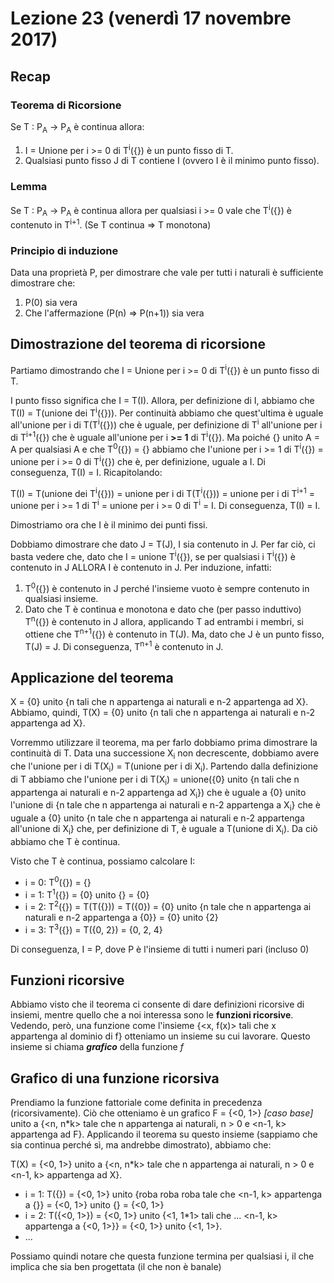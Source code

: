 # Lezione 23 (venerdì 17 novembre 2017)
## Recap
### Teorema di Ricorsione
Se T : P<sub>A</sub> -> P<sub>A</sub> è continua allora:
1. I = Unione per i >= 0 di T<sup>i</sup>({}) è un punto fisso di T.
2. Qualsiasi punto fisso J di T contiene I (ovvero I è il minimo punto fisso).

### Lemma
Se T : P<sub>A</sub> -> P<sub>A</sub> è continua allora per qualsiasi i >= 0 vale che T<sup>i</sup>({}) è contenuto in T<sup>i+1</sup>. (Se T continua => T monotona)

### Principio di induzione
Data una proprietà P, per dimostrare che vale per tutti i naturali è sufficiente dimostrare che:
1. P(0) sia vera
2. Che l'affermazione (P(n) => P(n+1)) sia vera

## Dimostrazione del teorema di ricorsione
Partiamo dimostrando che I = Unione per i >= 0 di T<sup>i</sup>({}) è un punto fisso di T.

I punto fisso significa che I = T(I). Allora, per definizione di I, abbiamo che T(I) = T(unione dei T<sup>i</sup>({})). Per continuità abbiamo che quest'ultima è uguale all'unione per i di T(T<sup>i</sup>({})) che è uguale, per definizione di T<sup>i</sup> all'unione per i di T<sup>i+1</sup>({}) che è uguale all'unione per i **>= 1** di T<sup>i</sup>({}). Ma poiché {} unito A = A per qualsiasi A e che T<sup>0</sup>({}) = {} abbiamo che l'unione per i >= 1 di T<sup>i</sup>({}) = unione per i >= 0 di T<sup>i</sup>({}) che è, per definizione, uguale a I. Di conseguenza, T(I) = I. Ricapitolando:

T(I) = T(unione dei T<sup>i</sup>({})) = unione per i di T(T<sup>i</sup>({})) = unione per i di T<sup>i+1</sup> = unione per i >= 1 di T<sup>i</sup> = unione per i >= 0 di T<sup>i</sup> = I. Di conseguenza, T(I) = I.

Dimostriamo ora che I è il minimo dei punti fissi.

Dobbiamo dimostrare che dato J = T(J), I sia contenuto in J. Per far ciò, ci basta vedere che, dato che I = unione T<sup>i</sup>({}), se per qualsiasi i T<sup>i</sup>({}) è contenuto in J ALLORA I è contenuto in J. Per induzione, infatti:
1. T<sup>0</sup>({}) è contenuto in J perché l'insieme vuoto è sempre contenuto in qualsiasi insieme.
2. Dato che T è continua e monotona e dato che (per passo induttivo) T<sup>n</sup>({}) è contenuto in J allora, applicando T ad entrambi i membri, si ottiene che T<sup>n+1</sup>({}) è contenuto in T(J). Ma, dato che J è un punto fisso, T(J) = J. Di conseguenza, T<sup>n+1</sup> è contenuto in J.

## Applicazione del teorema
X = {0} unito {n tali che n appartenga ai naturali e n-2 appartenga ad X}. Abbiamo, quindi, T(X) = {0} unito {n tali che n appartenga ai naturali e n-2 appartenga ad X}.

Vorremmo utilizzare il teorema, ma per farlo dobbiamo prima dimostrare la continuità di T. Data una successione X<sub>i</sub> non decrescente, dobbiamo avere che l'unione per i di T(X<sub>i</sub>) = T(unione per i di X<sub>i</sub>). Partendo dalla definizione di T abbiamo che l'unione per i di T(X<sub>i</sub>) = unione({0} unito {n tali che n appartenga ai naturali e n-2 appartenga ad X<sub>i</sub>}) che è uguale a {0} unito l'unione di {n tale che n appartenga ai naturali e n-2 appartenga a X<sub>i</sub>} che è uguale a {0} unito {n tale che n appartenga ai naturali e n-2 appartenga all'unione di X<sub>i</sub>} che, per definizione di T, è uguale a T(unione di X<sub>i</sub>). Da ciò abbiamo che T è continua.

Visto che T è continua, possiamo calcolare I:
* i = 0: T<sup>0</sup>({}) = {}
* i = 1: T<sup>1</sup>({}) = {0} unito {} = {0}
* i = 2: T<sup>2</sup>({}) = T(T({})) = T({0}) = {0} unito {n tale che n appartenga ai naturali e n-2 appartenga a {0}} = {0} unito {2}
* i = 3: T<sup>3</sup>({}) = T({0, 2}) = {0, 2, 4}

Di conseguenza, I = P, dove P è l'insieme di tutti i numeri pari (incluso 0)

## Funzioni ricorsive
Abbiamo visto che il teorema ci consente di dare definizioni ricorsive di insiemi, mentre quello che a noi interessa sono le **funzioni ricorsive**. Vedendo, però, una funzione come l'insieme {<x, f(x)> tali che x appartenga al dominio di f} otteniamo un insieme su cui lavorare. Questo insieme si chiama ***grafico*** della funzione *f*

## Grafico di una funzione ricorsiva
Prendiamo la funzione fattoriale come definita in precedenza (ricorsivamente). Ciò che otteniamo è un grafico F = {<0, 1>} *[caso base]* unito a {<n, n\*k> tale che n appartenga ai naturali, n > 0 e <n-1, k> appartenga ad F}. Applicando il teorema su questo insieme (sappiamo che sia continua perché sì, ma andrebbe dimostrato), abbiamo che:

T(X) = {<0, 1>}  unito a {<n, n\*k> tale che n appartenga ai naturali, n > 0 e <n-1, k> appartenga ad X}.
* i = 1: T({}) = {<0, 1>} unito {roba roba roba tale che <n-1, k> appartenga a {}} = {<0, 1>} unito {} = {<0, 1>}
* i = 2: T({<0, 1>}) = {<0, 1>} unito {<1, 1*1> tali che ... <n-1, k> appartenga a {<0, 1>}} = {<0, 1>} unito {<1, 1>}.
* ...

Possiamo quindi notare che questa funzione termina per qualsiasi i, il che implica che sia ben progettata (il che non è banale)
